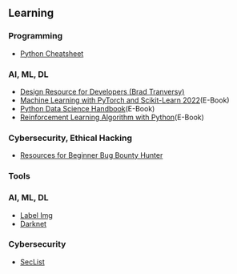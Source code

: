 ## Learning ##
### Programming ###
- [Python Cheatsheet](https://github.com/wilfredinni/python-cheatsheet)

### AI, ML, DL ###
- [Design Resource for Developers (Brad Tranversy)](https://github.com/bradtraversy/design-resources-for-developers)
- [Machine Learning with PyTorch and Scikit-Learn 2022](https://github.com/rasbt/machine-learning-book)(E-Book)
- [Python Data Science Handbook](https://github.com/jakevdp/PythonDataScienceHandbook)(E-Book)
- [Reinforcement Learning Algorithm with Python](https://github.com/PacktPublishing/Reinforcement-Learning-Algorithms-with-Python)(E-Book)

### Cybersecurity, Ethical Hacking ###
- [Resources for Beginner Bug Bounty Hunter](https://github.com/nahamsec/Resources-for-Beginner-Bug-Bounty-Hunters)


### Tools ###
### AI, ML, DL ###
- [Label Img](https://github.com/tzutalin/labelImg)
- [Darknet](https://github.com/AlexeyAB/darknet)

### Cybersecurity ###
- [SecList](https://github.com/danielmiessler/SecLists)


